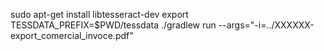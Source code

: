 sudo apt-get install libtesseract-dev
export TESSDATA_PREFIX=$PWD/tessdata
./gradlew run --args="-i=../XXXXXX-export_comercial_invoce.pdf"
